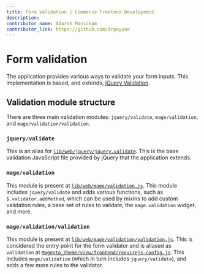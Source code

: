 ```yaml
---
title: Form Validation | Commerce Frontend Development
description:
contributor_name: Adarsh Manickam
contributor_link: https://github.com/drpayyne
---
```


# Form validation

The application provides various ways to validate your form inputs. This implementation is based, and extends, [jQuery Validation](https://jqueryvalidation.org/documentation).

## Validation module structure

There are three main validation modules: `jquery/validate`, `mage/validation`, and `mage/validation/validation`.

### `jquery/validate`

This is an alias for [`lib/web/jquery/jquery.validate`](https://github.com/magento/magento2/blob/2.4/lib/web/jquery/jquery.validate.js). This is the base validation JavaScript file provided by jQuery that the application extends.

### `mage/validation`

This module is present at [`lib/web/mage/validation.js`](https://github.com/magento/magento2/blob/2.4/lib/web/mage/validation.js). This module includes `jquery/validate` and adds various functions, such as `$.validator.addMethod`, which can be used by mixins to add custom validation rules, a base set of rules to validate, the `mage.validation` widget, and more.

### `mage/validation/validation`

This module is present at [`lib/web/mage/validation/validation.js`](https://github.com/magento/magento2/blob/2.4/lib/web/mage/validation/validation.js). This is considered the entry point for the form validator and is aliased as `validation` at [`Magento_Theme/view/frontend/requirejs-config.js`](https://github.com/magento/magento2/blob/2.4/app/code/Magento/Theme/view/frontend/requirejs-config.js#L29). This includes `mage/validation` (which in turn includes `jquery/validate`), and adds a few more rules to the validator.
